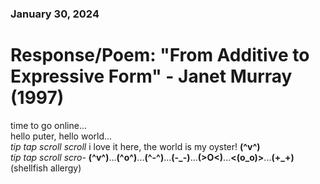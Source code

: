 ### January 30, 2024  
# Response/Poem: "From Additive to Expressive Form" - Janet Murray (1997)  

time to go online...  
hello puter, hello world...  
*tip tap scroll scroll* i love it here, the world is my oyster! **(^v^)**  
*tip tap scroll scro-* **(^v^)**...**(^o^)**...**(^-^)**...**(-_-)**...**(>O<)**...**<(o_o)>**...**(+_+)**    
(shellfish allergy)  

